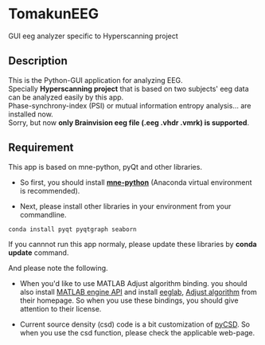 # TomakunEEG
GUI eeg analyzer specific to Hyperscanning project
  
  
## Description  
This is the Python-GUI application for analyzing EEG.  
Specially **Hyperscanning project** that is based on two subjects' eeg data can be analyzed easily by this app.  
Phase-synchrony-index (PSI) or mutual information entropy analysis... are installed now.  
Sorry, but now **only Brainvision eeg file (.eeg .vhdr .vmrk) is supported**.
  
  
## Requirement
This app is based on mne-python, pyQt and other libraries.  
- So first, you should install **[mne-python](https://mne.tools/stable/install/index.html)** (Anaconda virtual environment is recommended).  
  
- Next, please install other libraries in your environment from your commandline.  
```
conda install pyqt pyqtgraph seaborn
```
  
If you cannnot run this app normaly, please update these libraries by **conda update** command.  
    
And please note the following.  
  
- When you'd like to use MATLAB Adjust algorithm binding. you should also install [MATLAB engine API](https://jp.mathworks.com/help/matlab/matlab_external/install-the-matlab-engine-for-python.html) and install [eeglab](https://sccn.ucsd.edu/eeglab/index.php),  [Adjust algorithm](https://www.nitrc.org/projects/adjust/) from their homepage. So when you use these bindings, you should give attention to their license.

- Current source density (csd) code is a bit customization of [pyCSD](https://github.com/nice-tools/pycsd). So when you use the csd function, please check the applicable web-page.
  
  
